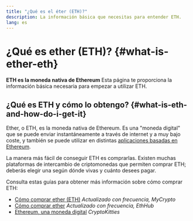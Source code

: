 ```yaml
---
title: "¿Qué es el éter (ETH)?"
description: La información básica que necesitas para entender ETH.
lang: es
---
```


# ¿Qué es ether (ETH)? {#what-is-ether-eth}

<div class="featured">

**ETH es la moneda nativa de Ethereum** Esta página te proporciona la información básica necesaria para empezar a utilizar ETH.

</div>

## ¿Qué es ETH y cómo lo obtengo? {#what-is-eth-and-how-do-i-get-it}

Ether, o ETH, es la moneda nativa de Ethereum. Es una "moneda digital" que se puede enviar instantáneamente a través de internet y a muy bajo coste, y también se puede utilizar en distintas [aplicaciones basadas en Ethereum](/dapps/).

La manera más fácil de conseguir ETH es comprarlas. Existen muchas plataformas de intercambio de criptomonedas que permiten comprar ETH; deberás elegir una según dónde vivas y cuánto desees pagar.

Consulta estas guías para obtener más información sobre cómo comprar ETH:

- [Cómo comprar ether (ETH)](https://support.mycrypto.com/how-to/getting-started/how-to-buy-ether-with-usd) _Actualizado con frecuencia, MyCrypto_
- [Cómo comprar ether](https://docs.ethhub.io/using-ethereum/how-to-buy-ether/) _Actualizado con frecuencia, EthHub_
- [Ethereum, una moneda digital](https://www.cryptokitties.co/faq#ethereum-a-digital-currency) _CryptoKitties_
